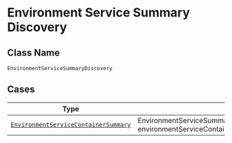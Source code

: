 
# Environment Service Summary Discovery

## Class Name

`EnvironmentServiceSummaryDiscovery`

## Cases

| Type | Factory Method |
|  --- | --- |
| [`EnvironmentServiceContainerSummary`](../../../doc/models/environment-service-container-summary.md) | EnvironmentServiceSummaryDiscovery.FromEnvironmentServiceContainerSummary(EnvironmentServiceContainerSummary environmentServiceContainerSummary) |

